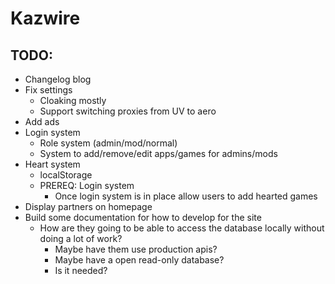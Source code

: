 # Kazwire

## TODO:

- Changelog blog
- Fix settings
    - Cloaking mostly
    - Support switching proxies from UV to aero
- Add ads
- Login system
    - Role system (admin/mod/normal)
    - System to add/remove/edit apps/games for admins/mods
- Heart system
    - localStorage
    - PREREQ: Login system
        - Once login system is in place allow users to add hearted games
- Display partners on homepage
- Build some documentation for how to develop for the site
    - How are they going to be able to access the database locally without doing a lot of work?
        - Maybe have them use production apis?
        - Maybe have a open read-only database?
        - Is it needed?
